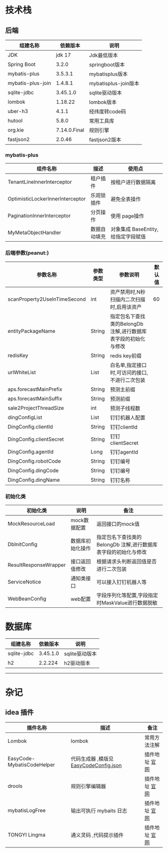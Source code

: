 # 技术栈

## 后端

| 组建名称              | 依赖版本         | 说明                 |
|-------------------|--------------|--------------------|
| JDK               | jdk 17       | Jdk最低版本            |
| Spring Boot       | 3.2.0        | springboot版本       |
| mybatis-plus      | 3.5.3.1      | mybatisplus版本      |
| mybatis-plus-join | 1.4.8.1      | mybatisplus-join版本 |
| sqlite-jdbc       | 3.45.1.0     | sqlite驱动版本         |
| lombok            | 1.18.22      | lombok版本           |
| uber-h3           | 4.1.1        | 经纬度转code码          |
| hutool            | 5.8.0        | 常用工具库              |
| org.kie           | 7.14.0.Final | 规则引擎               |
| fastjson2         | 2.0.46       | fastjson2版本        |

### mybatis-plus

| 组件名称                             | 描述     | 使用点                      |
|----------------------------------|--------|--------------------------|
| TenantLineInnerInterceptor       | 租户插件   | 按租户进行数据隔离                |
| OptimisticLockerInnerInterceptor | 乐观锁插件  | 避免全表操作                   |
| PaginationInnerInterceptor       | 分页操作   | 使用 page操作                |
| MyMetaObjectHandler              | 数据自动填充 | 对象集成 BaseEntity, 给指定字段赋值 |

### 后端参数(peanut:)

| 参数名称                         | 参数类型             | 参数说明                                 | 默认值 |  
|------------------------------|------------------|--------------------------------------|-----|
| scanProperty2UseInTimeSecond | int              | 资产禁用时,N秒扫描内二次扫描时,启用该资产               | 60  |
| entityPackageName            | String           | 指定包名下查找类的BelongDb 注解,进行数据库表字段的初始化与修改 |
| redisKey                     | String           | redis key前缀                          |
| urlWhiteList                 | List<String>     | 白名单,指定接口时,可访问的接口,不进行二次包装             |
| aps.forecastMainPrefix       | String           | 预测主前缀                                |
| aps.forecastMainSuffix       | String           | 预测前缀                                 |
| sale2ProjectThreadSize       | int              | 预测子线程数                               |
| dingConfigList               | List<DingConfig> | 钉钉机器人配置                              |
| DingConfig.clientId          | String           | 钉钉clientId                           |
| DingConfig.clientSecret      | String           | 钉钉clientSecret                       |
| DingConfig.agentId           | Long             | 钉钉agentId                            |
| DingConfig.robotCode         | String           | 钉钉编号                                 |
| DingConfig.dingCode          | String           | 钉钉编号                                 |
| DingConfig.dingName          | String           | 钉钉名称                                 |

### 初始化类

| 初始化类                  | 说明       | 备注                                   |
|-----------------------|----------|--------------------------------------|
| MockResourceLoad      | mock数据配置 | 返回接口的mock值                           |
| DbInitConfig          | 数据库初始化操作 | 指定包名下查找类的BelongDb 注解,进行数据库表字段的初始化与修改 |
| ResultResponseWrapper | 接口返回值修改  | 根据请求头判断返回值是否进行二次包装                   |
| ServiceNotice         | 通知类接口    | 可以接入钉钉机器人等                           |
| WebBeanConfig         | web配置    | 字段序列化等配置,字段指定时MaskValue进行数据脱敏        |

# 数据库

| 组建名称        | 依赖版本     | 说明         |
|-------------|----------|------------|
| sqlite-jdbc | 3.45.1.0 | sqlite驱动版本 |
| h2          | 2.2.224  | h2驱动版本     |

---

# 杂记

## idea 插件

| 插件名称                       | 描述                                                       | 备注                                                                                                                  |
|----------------------------|----------------------------------------------------------|---------------------------------------------------------------------------------------------------------------------|
| Lombok                     | lombok                                                   | 常用方法注解                                                                                                              |
| EasyCode-MybatisCodeHelper | 代码生成器  ,模版见 [EasyCodeConfig.json](./EasyCodeConfig.json) | 插件地址 [官网](https://plugins.jetbrains.com/plugin/13847-easycode-mybatiscodehelper)                                    |
| drools                     | 规则引擎编辑器                                                  | 插件地址 [官网](https://plugins.jetbrains.com/plugin/16871-drools)                                                        |
| mybatisLogFree             | 输出可执行 mybaits 日志                                         | 插件地址 [官网](https://plugins.jetbrains.com/plugin/17898-mybatis-log-free)                                              |
| TONGYI Lingma              | 通义灵码 ,代码提示插件                                             | 插件地址 [官网](https://plugins.jetbrains.com/plugin/17809-tongyi-lingma--your-ai-coding-assistant-type-less-code-more- ) |


